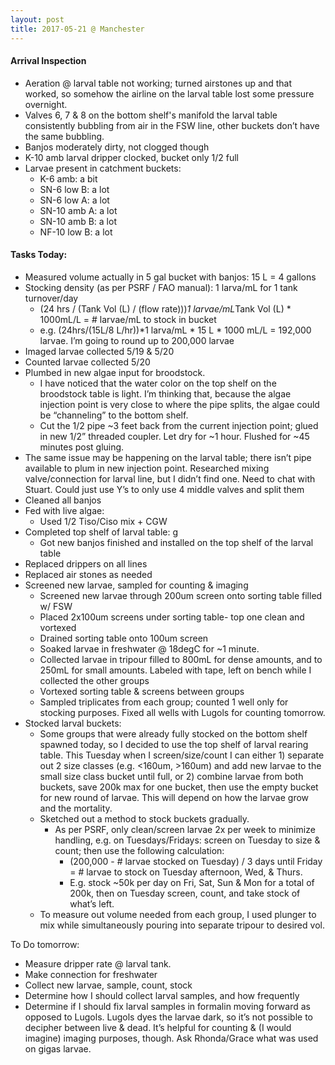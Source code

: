 ```yaml
---
layout: post
title: 2017-05-21 @ Manchester
---
```


#### Arrival Inspection

- Aeration @ larval table not working; turned airstones up and that worked, so somehow the airline on the larval table lost some pressure overnight.
- Valves 6, 7 & 8 on the bottom shelf's manifold the larval table consistently bubbling from air in the FSW line, other buckets don’t have the same bubbling. 
- Banjos moderately dirty, not clogged though
- K-10 amb larval dripper clocked, bucket only 1/2 full
- Larvae present in catchment buckets:
    - K-6 amb: a bit
    - SN-6 low B: a lot
    - SN-6 low A: a lot
    - SN-10 amb A: a lot
    - SN-10 amb B: a lot
    - NF-10 low B: a lot

#### Tasks Today:

- Measured volume actually in 5 gal bucket with banjos: 15 L = 4 gallons
- Stocking density (as per PSRF / FAO manual): 1 larva/mL for 1 tank turnover/day
    - (24 hrs / (Tank Vol (L) / (flow rate)))*1 larvae/mL*Tank Vol (L) * 1000mL/L = # larvae/mL to stock in bucket
    - e.g. (24hrs/(15L/8 L/hr))*1 larva/mL * 15 L * 1000 mL/L = 192,000 larvae.  I’m going to round up to 200,000 larvae
- Imaged larvae collected 5/19 & 5/20
- Counted larvae collected 5/20
- Plumbed in new algae input for broodstock.
    - I have noticed that the water color on the top shelf on the broodstock table is light. I’m thinking that, because the algae injection point is very close to where the pipe splits, the algae could be “channeling” to the bottom shelf.
    - Cut the 1/2 pipe ~3 feet back from the current injection point; glued in new 1/2” threaded coupler. Let dry for ~1 hour. Flushed for ~45 minutes post gluing.
- The same issue may be happening on the larval table; there isn’t pipe available to plum in new injection point.  Researched mixing valve/connection for larval line, but I didn’t find one. Need to chat with Stuart.  Could just use Y’s to only use 4 middle valves and split them
- Cleaned all banjos
- Fed with live algae:
    - Used 1/2 Tiso/Ciso mix + CGW
- Completed top shelf of larval table: g
    - Got new banjos finished and installed on the top shelf of the larval table
- Replaced drippers on all lines
- Replaced air stones as needed
- Screened new larvae, sampled for counting & imaging
    - Screened new larvae through 200um screen onto sorting table filled w/ FSW
    - Placed 2x100um screens under sorting table- top one clean and vortexed
    - Drained sorting table onto 100um screen
    - Soaked larvae in freshwater @ 18degC for ~1 minute.
    - Collected larvae in tripour filled to 800mL for dense amounts, and to 250mL for small amounts. Labeled with tape, left on bench while I collected the other groups
    - Vortexed sorting table & screens between groups
    - Sampled triplicates from each group; counted 1 well only for stocking purposes. Fixed all wells with Lugols for counting tomorrow.
- Stocked larval buckets:
    - Some groups that were already fully stocked on the bottom shelf spawned today, so I decided to use the top shelf of larval rearing table.  This Tuesday when I screen/size/count I can either 1) separate out 2 size classes (e.g. <160um, >160um) and add new larvae to the small size class bucket until full, or 2) combine larvae from both buckets, save 200k max for one bucket, then use the empty bucket for new round of larvae. This will depend on how the larvae grow and the mortality.
    - Sketched out a method to stock buckets gradually.
        - As per PSRF, only clean/screen larvae 2x per week to minimize handling, e.g. on Tuesdays/Fridays: screen on Tuesday to size & count; then use the following calculation:
            - (200,000 - # larvae stocked on Tuesday) / 3 days until Friday = # larvae to stock on Tuesday afternoon, Wed, & Thurs.
            - E.g. stock ~50k per day on Fri, Sat, Sun & Mon for a total of 200k, then on Tuesday screen, count, and take stock of what’s left.
    - To measure out volume needed from each group, I used plunger to mix while simultaneously pouring into separate tripour to desired vol.

To Do tomorrow:

- Measure dripper rate @ larval tank.
- Make connection for freshwater
- Collect new larvae, sample, count, stock
- Determine how I should collect larval samples, and how frequently
-  Determine if I should fix larval samples in formalin moving forward as opposed to Lugols. Lugols dyes the larvae dark, so it’s not possible to decipher between live & dead.  It’s helpful for counting & (I would imagine) imaging purposes, though.  Ask Rhonda/Grace what was used on gigas larvae.
